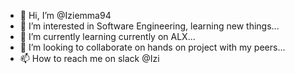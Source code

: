 - 👋 Hi, I’m @Iziemma94
- 👀 I’m interested in Software Engineering, learning new things...
- 🌱 I’m currently learning currently on ALX...
- 💞️ I’m looking to collaborate on hands on project with my peers...
- 📫 How to reach me on slack @Izi

<!---
Iziemma94/Iziemma94 is a ✨ special ✨ repository because its `README.md` (this file) appears on your GitHub profile.
You can click the Preview link to take a look at your changes.
--->
